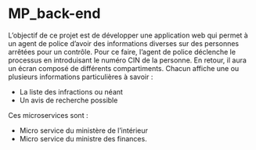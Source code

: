 # MP_back-end 
L’objectif de ce projet est de développer une application web qui permet à un agent de police d’avoir
des informations diverses sur des personnes arrêtées pour un contrôle.
Pour ce faire, l’agent de police déclenche le processus en introduisant le numéro CIN de la personne.
En retour, il aura un écran composé de différents compartiments. Chacun affiche une ou plusieurs
informations particulières à savoir :
- La liste des infractions ou néant
- Un avis de recherche possible  

Ces microservices sont :
- Micro service du ministère de l’intérieur
- Micro service du ministre des finances.


